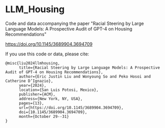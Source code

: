 # LLM_Housing
Code and data accompanying the paper "Racial Steering by Large Language Models: A Prospective Audit of GPT-4 on Housing Recommendations"

https://doi.org/10.1145/3689904.3694709

If you use this code or data, please cite:
```
@misc{liu2024llmhousing,
      title={Racial Steering by Large Language Models: A Prospective Audit of GPT-4 on Housing Recommendations}, 
      author={Eric Justin Liu and Wonyoung So and Peko Hosoi and Catherine D’Ignazio},
      year={2024},
      location={San Luis Potosi, Mexico},
      publisher={ACM},
      address={New York, NY, USA},
      pages={13},
      url={https://doi.org/10.1145/3689904.3694709},
      doi={10.1145/3689904.3694709},
      month={October 29--31}
}
```
